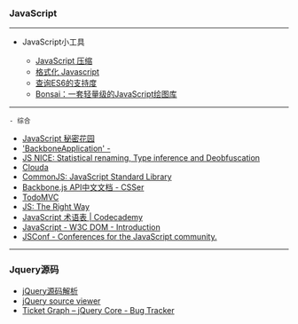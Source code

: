 ### JavaScript

---

- JavaScript小工具
    
  - [JavaScript 压缩](http://www.css88.com/tool/ysjs/)
  - [格式化 Javascript](http://www.css88.com/tool/js_beautify/)
  - [查询ES6的支持度](https://kangax.github.io/compat-table/es6/)
  - [Bonsai：一套轻量级的JavaScript绘图库](http://orbit.bonsaijs.org/)
      
---

    - 综合
    
  * [JavaScript 秘密花园](http://bonsaiden.github.com/JavaScript-Garden/zh/#function.closures)
  * [&#39;BackboneApplication&#39; -](http://feliving.github.io/developing-backbone-applications/backup/#%E5%BA%8F)
  * [JS NICE: Statistical renaming, Type inference and Deobfuscation](http://www.jsnice.org/)
  * [Clouda](http://clouda.com/)
  * [CommonJS: JavaScript Standard Library](http://www.commonjs.org/)
  * [Backbone.js API中文文档 - CSSer](http://www.csser.com/tools/backbone/backbone.js.html)
  * [TodoMVC](http://todomvc.com/)
  * [JS: The Right Way](http://jstherightway.org/)
  * [JavaScript 术语表 | Codecademy](http://www.codecademy.com/zh/glossary/javascript)
  * [JavaScript - W3C DOM - Introduction](http://quirksmode.org/dom/intro.html)
  * [JSConf - Conferences for the JavaScript community.](http://jsconf.com/)
      
  ---
  
### Jquery源码


  * [jQuery源码解析](http://www.keyframesandcode.com/resources/javascript/deconstructed/jquery/)
  * [jQuery source viewer](http://james.padolsey.com/jquery/#v=1.9.1&fn=)
  * [Ticket Graph – jQuery Core - Bug Tracker](http://bugs.jquery.com/ticketgraph)
